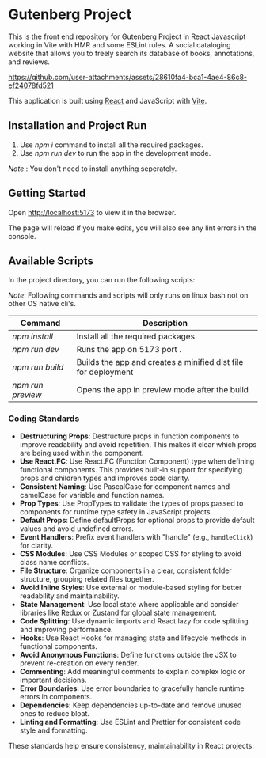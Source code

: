 # Gutenberg Project

This is the front end repository for Gutenberg Project in React Javascript working in Vite with HMR and some ESLint rules.
A social cataloging website that allows you to freely search its database of books, annotations, and reviews.


https://github.com/user-attachments/assets/28610fa4-bca1-4ae4-86c8-ef24078fd521




This application is built using [React](https://github.com/facebook/react) and JavaScript with [Vite](https://github.com/vitejs/vite).

## Installation and Project Run

1. Use *npm i* command to install all the required packages.
2. Use *npm run dev* to run the app in the development mode.

*Note* : You don't need to install anything seperately.

## Getting Started

Open [http://localhost:5173](http://localhost:5173) to view it in the browser.

The page will reload if you make edits, you will also see any lint errors in the console.

## Available Scripts

In the project directory, you can run the following scripts:

*Note*: Following commands and scripts will only runs on linux bash not on other OS native cli's.

| Command                               | Description                                                               |
| ------------------------------------- | ------------------------------------------------------------------------- |
| *npm install*               | Install all the required packages                      |
| *npm run dev*               | Runs the app on 5173 port .                      |
| *npm run build*        | Builds the app and creates a minified dist file for deployment                       |
| *npm run preview*    | Opens the app in preview mode after the build                 |


### Coding Standards

- **Destructuring Props**: Destructure props in function components to improve readability and avoid repetition. This makes it clear which props are being used within the component.  
- **Use React.FC**: Use React.FC (Function Component) type when defining functional components. This provides built-in support for specifying props and children types and improves code clarity.  
- **Consistent Naming**: Use PascalCase for component names and camelCase for variable and function names.  
- **Prop Types**: Use PropTypes to validate the types of props passed to components for runtime type safety in JavaScript projects.  
- **Default Props**: Define defaultProps for optional props to provide default values and avoid undefined errors.  
- **Event Handlers**: Prefix event handlers with "handle" (e.g., `handleClick`) for clarity.  
- **CSS Modules**: Use CSS Modules or scoped CSS for styling to avoid class name conflicts.  
- **File Structure**: Organize components in a clear, consistent folder structure, grouping related files together.  
- **Avoid Inline Styles**: Use external or module-based styling for better readability and maintainability.  
- **State Management**: Use local state where applicable and consider libraries like Redux or Zustand for global state management.  
- **Code Splitting**: Use dynamic imports and React.lazy for code splitting and improving performance.  
- **Hooks**: Use React Hooks for managing state and lifecycle methods in functional components.  
- **Avoid Anonymous Functions**: Define functions outside the JSX to prevent re-creation on every render.  
- **Commenting**: Add meaningful comments to explain complex logic or important decisions.  
- **Error Boundaries**: Use error boundaries to gracefully handle runtime errors in components.  
- **Dependencies**: Keep dependencies up-to-date and remove unused ones to reduce bloat.  
- **Linting and Formatting**: Use ESLint and Prettier for consistent code style and formatting.

These standards help ensure consistency, maintainability in React projects.
